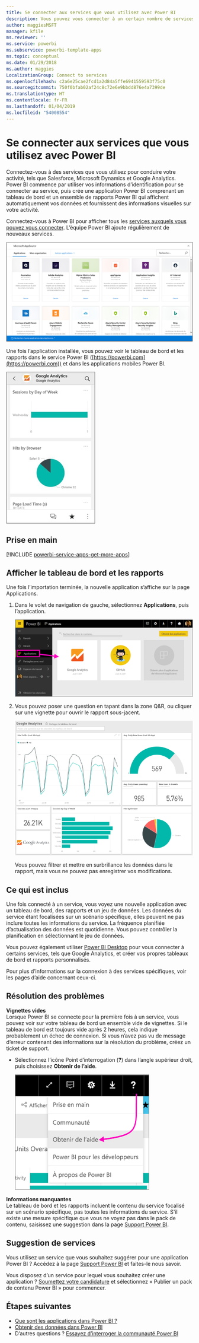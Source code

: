 ```yaml
---
title: Se connecter aux services que vous utilisez avec Power BI
description: Vous pouvez vous connecter à un certain nombre de services que vous utilisez pour conduire votre activité, tels que Salesforce, Microsoft Dynamics CRM et Google Analytics.
author: maggiesMSFT
manager: kfile
ms.reviewer: ''
ms.service: powerbi
ms.subservice: powerbi-template-apps
ms.topic: conceptual
ms.date: 01/29/2018
ms.author: maggies
LocalizationGroup: Connect to services
ms.openlocfilehash: c2a6e25cae2fcd1a2d84a5ffe6941559593f75c0
ms.sourcegitcommit: 750f0bfab02af24c8c72e6e9bbdd876e4a7399de
ms.translationtype: HT
ms.contentlocale: fr-FR
ms.lasthandoff: 01/04/2019
ms.locfileid: "54008554"
---
```

# <a name="connect-to-the-services-you-use-with-power-bi"></a>Se connecter aux services que vous utilisez avec Power BI
Connectez-vous à des services que vous utilisez pour conduire votre activité, tels que Salesforce, Microsoft Dynamics et Google Analytics. Power BI commence par utiliser vos informations d’identification pour se connecter au service, puis crée une application Power BI comprenant un tableau de bord et un ensemble de rapports Power BI qui affichent automatiquement vos données et fournissent des informations visuelles sur votre activité.


Connectez-vous à Power BI pour afficher tous les [services auxquels vous pouvez vous connecter](https://app.powerbi.com/getdata/services). L’équipe Power BI ajoute régulièrement de nouveaux services.

![Applications AppSource](media/service-connect-to-services/overview.png)

Une fois l’application installée, vous pouvez voir le tableau de bord et les rapports dans le service Power BI ([https://powerbi.com](https://powerbi.com)) et dans les applications mobiles Power BI. 

![Application Google Analytics dans l’application mobile Power BI](media/service-connect-to-services/power-bi-service-mobile-app-240.png)

## <a name="get-started"></a>Prise en main
[!INCLUDE [powerbi-service-apps-get-more-apps](./includes/powerbi-service-apps-get-more-apps.md)]

## <a name="view-the-dashboard-and-reports"></a>Afficher le tableau de bord et les rapports
Une fois l’importation terminée, la nouvelle application s’affiche sur la page Applications.

1. Dans le volet de navigation de gauche, sélectionnez **Applications**, puis l’application.
   
     ![Page Applications](media/service-connect-to-services/power-bi-service-apps-open-app.png)
2. Vous pouvez poser une question en tapant dans la zone Q&R, ou cliquer sur une vignette pour ouvrir le rapport sous-jacent. 
   
    ![Tableau de bord de Google Analytics](media/service-connect-to-services/googleanalytics2.png)
   
    Vous pouvez filtrer et mettre en surbrillance les données dans le rapport, mais vous ne pouvez pas enregistrer vos modifications.

## <a name="whats-included"></a>Ce qui est inclus
Une fois connecté à un service, vous voyez une nouvelle application avec un tableau de bord, des rapports et un jeu de données. Les données du service étant focalisées sur un scénario spécifique, elles peuvent ne pas inclure toutes les informations du service. La fréquence planifiée d’actualisation des données est quotidienne. Vous pouvez contrôler la planification en sélectionnant le jeu de données.

Vous pouvez également utiliser [Power BI Desktop](desktop-get-the-desktop.md) pour vous connecter à certains services, tels que Google Analytics, et créer vos propres tableaux de bord et rapports personnalisés.  

Pour plus d’informations sur la connexion à des services spécifiques, voir les pages d’aide concernant ceux-ci.

## <a name="troubleshooting"></a>Résolution des problèmes
**Vignettes vides**  
Lorsque Power BI se connecte pour la première fois à un service, vous pouvez voir sur votre tableau de bord un ensemble vide de vignettes. Si le tableau de bord est toujours vide après 2 heures, cela indique probablement un échec de connexion. Si vous n’avez pas vu de message d’erreur contenant des informations sur la résolution du problème, créez un ticket de support.

* Sélectionnez l’icône Point d’interrogation (**?**) dans l’angle supérieur droit, puis choisissez **Obtenir de l’aide**.
  
    ![Icône Obtenir de l’aide](media/service-connect-to-services/power-bi-service-get-help.png)

**Informations manquantes**  
Le tableau de bord et les rapports incluent le contenu du service focalisé sur un scénario spécifique, pas toutes les informations du service. S'il existe une mesure spécifique que vous ne voyez pas dans le pack de contenu, saisissez une suggestion dans la page [Support Power BI](https://support.powerbi.com/forums/265200-power-bi).

## <a name="suggesting-services"></a>Suggestion de services
Vous utilisez un service que vous souhaitez suggérer pour une application Power BI ? Accédez à la page [Support Power BI](https://support.powerbi.com/forums/265200-power-bi) et faites-le nous savoir.

Vous disposez d’un service pour lequel vous souhaitez créer une application ? [Soumettez votre candidature](https://azure.microsoft.com/marketplace/programs/certified/apply/) et sélectionnez « Publier un pack de contenu Power BI » pour commencer.

## <a name="next-steps"></a>Étapes suivantes
* [Que sont les applications dans Power BI ?](service-install-use-apps.md)
* [Obtenir des données dans Power BI](service-get-data.md)
* D’autres questions ? [Essayez d’interroger la communauté Power BI](http://community.powerbi.com/)

